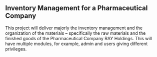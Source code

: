 ## Inventory Management for a Pharmaceutical Company

This project will deliver majorly the inventory management and the
organization of the materials – specifically the raw materials
and the finished goods of the Pharmaceutical Company RAY
Holdings. This will have multiple modules, for example,
admin and users giving different privileges.
